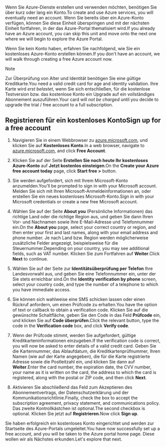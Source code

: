 <span data-ttu-id="b4fe7-101">Wenn Sie Azure-Dienste erstellen und verwenden möchten, benötigen Sie über kurz oder lang ein Konto.</span><span class="sxs-lookup"><span data-stu-id="b4fe7-101">To create and use Azure services, you will eventually need an account.</span></span> <span data-ttu-id="b4fe7-102">Wenn Sie bereits über ein Azure-Konto verfügen, können Sie diese Einheit überspringen und mit der nächsten Einheit fortfahren, in der das Azure-Portal thematisiert wird.</span><span class="sxs-lookup"><span data-stu-id="b4fe7-102">If you already have an Azure account, you can skip this unit and move onto the next one where we will begin to explore the Azure Portal.</span></span>

<span data-ttu-id="b4fe7-103">Wenn Sie kein Konto haben, erfahren Sie nachfolgend, wie Sie ein kostenloses Azure-Konto erstellen können.</span><span class="sxs-lookup"><span data-stu-id="b4fe7-103">If you don't have an account, we will walk through creating a free Azure account now.</span></span>

> [!NOTE]
> <span data-ttu-id="b4fe7-104">Zur Überprüfung von Alter und Identität benötigen Sie eine gültige Kreditkarte.</span><span class="sxs-lookup"><span data-stu-id="b4fe7-104">You need a valid credit card for age and identity validation.</span></span> <span data-ttu-id="b4fe7-105">Ihre Karte wird _erst belastet_, wenn Sie sich entschließen, für die kostenlose Testversion bzw. das kostenlose Konto ein Upgrade auf ein vollständiges Abonnement auszuführen.</span><span class="sxs-lookup"><span data-stu-id="b4fe7-105">Your card will _not be charged_ until you decide to upgrade the trial / free account to a full subscription.</span></span>

## <a name="sign-up-for-a-free-account"></a><span data-ttu-id="b4fe7-106">Registrieren für ein kostenloses Konto</span><span class="sxs-lookup"><span data-stu-id="b4fe7-106">Sign up for a free account</span></span>

1. <span data-ttu-id="b4fe7-107">Navigieren Sie in einem Webbrowser zu [azure.microsoft.com](https://azure.microsoft.com?azure-portal=true), und klicken Sie auf **Kostenloses Konto**.</span><span class="sxs-lookup"><span data-stu-id="b4fe7-107">In a web browser, navigate to [azure.microsoft.com](https://azure.microsoft.com?azure-portal=true), and click **Free Account**.</span></span>

1. <span data-ttu-id="b4fe7-108">Klicken Sie auf der Seite **Erstellen Sie noch heute Ihr kostenloses Azure-Konto** auf **Jetzt kostenlos einsteigen**.</span><span class="sxs-lookup"><span data-stu-id="b4fe7-108">On the **Create your Azure free account today** page, click **Start free >** button.</span></span> 

1. <span data-ttu-id="b4fe7-109">Sie werden aufgefordert, sich mit Ihrem Microsoft-Konto anzumelden.</span><span class="sxs-lookup"><span data-stu-id="b4fe7-109">You'll be prompted to sign in with your Microsoft account.</span></span> <span data-ttu-id="b4fe7-110">Melden Sie sich mit Ihren Microsoft-Anmeldeinformationen an, oder erstellen Sie ein neues kostenloses Microsoft-Konto.</span><span class="sxs-lookup"><span data-stu-id="b4fe7-110">Sign in with your Microsoft credentials or create a new free Microsoft account.</span></span>

1. <span data-ttu-id="b4fe7-111">Wählen Sie auf der Seite **About you** (Persönliche Informationen) das richtige Land oder die richtige Region aus, und geben Sie dann Ihren Vor- und Nachnamen sowie Ihre E-Mail-Adresse und Telefonnummer ein.</span><span class="sxs-lookup"><span data-stu-id="b4fe7-111">On the **About you** page, select your correct country or region, and then enter your first and last names, along with your email address and phone number.</span></span> <span data-ttu-id="b4fe7-112">Je nach Land bzw. Region werden möglicherweise zusätzliche Felder angezeigt, beispielsweise für die Steuernummer.</span><span class="sxs-lookup"><span data-stu-id="b4fe7-112">Depending on your country, you may see additional fields, such as VAT number.</span></span> <span data-ttu-id="b4fe7-113">Klicken Sie zum Fortfahren auf **Weiter**.</span><span class="sxs-lookup"><span data-stu-id="b4fe7-113">Click **Next** to continue.</span></span>

1. <span data-ttu-id="b4fe7-114">Wählen Sie auf der Seite zur **Identitätsüberprüfung per Telefon** Ihre Landesvorwahl aus, und geben Sie eine Telefonnummer ein, unter der Sie stets erreichbar sind.</span><span class="sxs-lookup"><span data-stu-id="b4fe7-114">On the **Identity verification by phone** screen, select your country code, and type the number of a telephone to which you have immediate access.</span></span>

1. <span data-ttu-id="b4fe7-115">Sie können sich wahlweise eine SMS schicken lassen oder einen Rückruf anfordern, um einen Prüfcode zu erhalten.</span><span class="sxs-lookup"><span data-stu-id="b4fe7-115">You have the option of text or callback to obtain a verification code.</span></span> <span data-ttu-id="b4fe7-116">Klicken Sie auf die gewünschte Schaltfläche, geben Sie den Code in das Feld **Prüfcode** ein, und klicken Sie auf **Code überprüfen**.</span><span class="sxs-lookup"><span data-stu-id="b4fe7-116">Click the relevant button, type the code in the **Verification code** box, and click **Verify code**.</span></span>

1. <span data-ttu-id="b4fe7-117">Wenn der Prüfcode stimmt, werden Sie aufgefordert, gültige Kreditkarteninformationen einzugeben.</span><span class="sxs-lookup"><span data-stu-id="b4fe7-117">If the verification code is correct, you will now be asked to enter details of a valid credit card.</span></span> <span data-ttu-id="b4fe7-118">Geben Sie die Kartennummer, das Ablaufdatum, die Kreditkartenprüfnummer, Ihren Namen (wie auf der Karte angegeben), die für die Karte registrierte Adresse sowie die Postleitzahl ein, und klicken Sie dann auf **Weiter**.</span><span class="sxs-lookup"><span data-stu-id="b4fe7-118">Enter the card number, the expiration date, the CVV number, your name as it is written on the card, the address to which the card is registered, along with the postal or ZIP code, and then click **Next**.</span></span>

1. <span data-ttu-id="b4fe7-119">Aktivieren Sie abschließend das Feld zum Akzeptieren des Abonnementvertrags, der Datenschutzerklärung und der Kommunikationsrichtlinie.</span><span class="sxs-lookup"><span data-stu-id="b4fe7-119">Finally, check the box to accept the subscription agreement, privacy statement, and communications policy.</span></span> <span data-ttu-id="b4fe7-120">Das zweite Kontrollkästchen ist optional.</span><span class="sxs-lookup"><span data-stu-id="b4fe7-120">The second checkbox is optional.</span></span> <span data-ttu-id="b4fe7-121">Klicken Sie jetzt auf **Registrieren**.</span><span class="sxs-lookup"><span data-stu-id="b4fe7-121">Now click **Sign up**.</span></span>

<span data-ttu-id="b4fe7-122">Sie haben erfolgreich ein kostenloses Konto eingerichtet und werden zur Startseite des Azure-Portals umgeleitet.</span><span class="sxs-lookup"><span data-stu-id="b4fe7-122">You have now successfully set up a free account, and you will be taken to the Azure portal home page.</span></span> <span data-ttu-id="b4fe7-123">Diese wollen wir als Nächstes erkunden.</span><span class="sxs-lookup"><span data-stu-id="b4fe7-123">Let's explore that next.</span></span>
